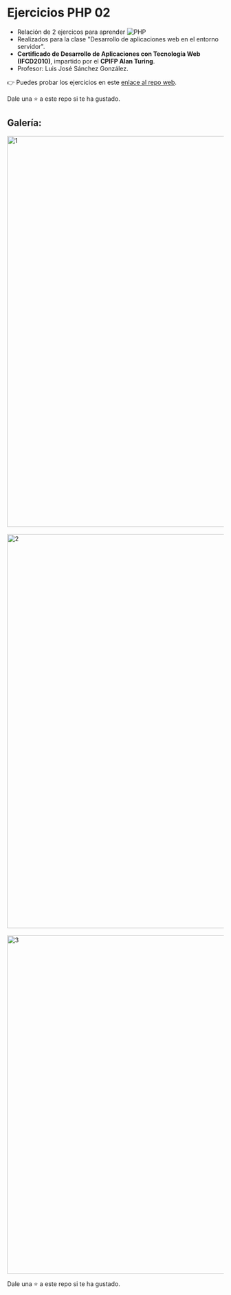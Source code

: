# Ejercicios PHP 02

* Relación de 2 ejercicos para aprender ![PHP](https://img.shields.io/badge/PHP-777BB4?logo=php&logoColor=white)
* Realizados para la clase "Desarrollo de aplicaciones web en el entorno servidor".
* **Certificado de Desarrollo de Aplicaciones con Tecnología Web (IFCD2010)**, impartido por el **CPIFP Alan Turing**.
* Profesor: Luis José Sánchez González.

👉 Puedes probar los ejercicios en este [enlace al repo web](https://www.carlos-vallejo.com/programacion/alan-turing/ejercicios-php-02/src/).

Dale una ⭐ a este repo si te ha gustado.

## Galería:

<img width="1915" height="906" alt="1" src="https://github.com/user-attachments/assets/e8253e6d-3832-4dd8-9228-01aac42d9f3e" />
<br><br>
<img width="1912" height="913" alt="2" src="https://github.com/user-attachments/assets/18bfaa31-beae-41cd-8fcf-1344583e87aa" />
<br><br>
<img width="1052" height="784" alt="3" src="https://github.com/user-attachments/assets/7a4cac4c-c03a-4419-afc8-dec18c696508" />

Dale una ⭐ a este repo si te ha gustado.
